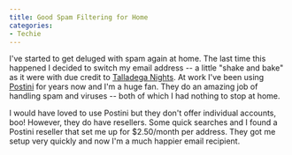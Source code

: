 ```yaml
---
title: Good Spam Filtering for Home
categories:
- Techie
---
```


I've started to get deluged with spam again at home. The last time this happened I decided to switch my email address -- a little "shake and bake" as it were with due credit to [Talladega Nights](http://www.imdb.com/title/tt0415306/). At work I've been using [Postini](http://www.postini.com/) for years now and I'm a huge fan. They do an amazing job of handling spam and viruses -- both of which I had nothing to stop at home.

I would have loved to use Postini but they don't offer individual accounts, boo! However, they do have resellers. Some quick searches and I found a Postini reseller that set me up for $2.50/month per address. They got me setup very quickly and now I'm a much happier email recipient.
